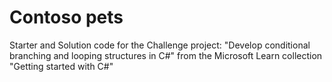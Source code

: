 # Contoso pets
Starter and Solution code for the Challenge project: "Develop conditional branching and looping structures in C#" from the Microsoft Learn collection "Getting started with C#"
